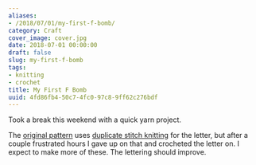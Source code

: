 ```yaml
---
aliases:
- /2018/07/01/my-first-f-bomb/
category: Craft
cover_image: cover.jpg
date: 2018-07-01 00:00:00
draft: false
slug: my-first-f-bomb
tags:
- knitting
- crochet
title: My First F Bomb
uuid: 4fd86fb4-50c7-4fc0-97c8-9ff62c276bdf
---
```


Took a break this weekend with a quick yarn project.
<!--more-->

The [original pattern][] uses [duplicate stitch knitting][] for the letter, but after a couple frustrated
hours I gave up on that and crocheted the letter on. I expect to make more of these. The lettering should
improve.

[original pattern]: https://www.ravelry.com/patterns/library/the-f-bomb
[duplicate stitch knitting]: https://www.wikihow.com/Knit-the-Duplicate-Stitch